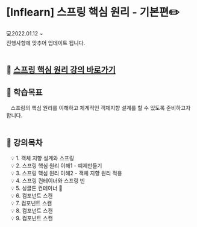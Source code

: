 # [Inflearn] 스프링 핵심 원리 - 기본편✏️
💻2022.01.12 ~   
진행사항에 맞추어 업데이트 됩니다.
<br/><br/>

## 📍 [스프링 핵심 원리 강의 바로가기](https://www.inflearn.com/course/%EC%8A%A4%ED%94%84%EB%A7%81-%ED%95%B5%EC%8B%AC-%EC%9B%90%EB%A6%AC-%EA%B8%B0%EB%B3%B8%ED%8E%B8/dashboard)

## 📘 학습목표
&nbsp;&nbsp;&nbsp;스프링의 핵심 원리를 이해하고 체계적인 객체지향 설계를 할 수 있도록 준비하고자 합니다.
<br/><br/>

## 📘 강의목차
&nbsp;&nbsp;&nbsp;💡 1. 객체 지향 설계와 스프링  
&nbsp;&nbsp;&nbsp;💡 2. 스프링 핵심 원리 이해1 - 예제만들기  
&nbsp;&nbsp;&nbsp;💡 3. 스프링 핵심 원리 이해2 - 객체 지향 원리 적용  
&nbsp;&nbsp;&nbsp;💡 4. 스프링 컨테이너와 스프링 빈  
&nbsp;&nbsp;&nbsp;💡 5. 싱글톤 컨테이너  🚩  
&nbsp;&nbsp;&nbsp;💡 6. 컴포넌트 스캔  
&nbsp;&nbsp;&nbsp;💡 7. 컴포넌트 스캔  
&nbsp;&nbsp;&nbsp;💡 8. 컴포넌트 스캔  
&nbsp;&nbsp;&nbsp;💡 9. 컴포넌트 스캔  
<br/><br/>





